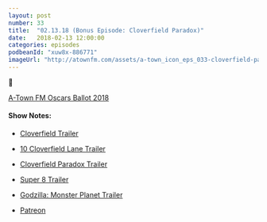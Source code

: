 ```yaml
---
layout: post
number: 33
title:  "02.13.18 (Bonus Episode: Cloverfield Paradox)"
date:   2018-02-13 12:00:00
categories: episodes
podbeanId: "xuw8x-886771"
imageUrl: "http://atownfm.com/assets/a-town_icon_eps_033-cloverfield-paradox.jpg"
---
```


🐙

<!-- excerpt-end -->

[A-Town FM Oscars Ballot 2018](https://goo.gl/forms/lXJiNfkdAK9UeH5Q2)

#### Show Notes:
- [Cloverfield Trailer](https://www.youtube.com/watch?v=M1XEriXzNik)
- [10 Cloverfield Lane Trailer](https://www.youtube.com/watch?v=yQy-ANhnUpE)
- [Cloverfield Paradox Trailer](https://www.youtube.com/watch?v=8brYvhEg5Aw)
- [Super 8 Trailer](https://www.youtube.com/watch?v=kS1YzQA_K6c)
- [Godzilla: Monster Planet Trailer](https://www.youtube.com/watch?v=jn2v_FU_qQg)

- [Patreon](https://www.patreon.com/atownfm)